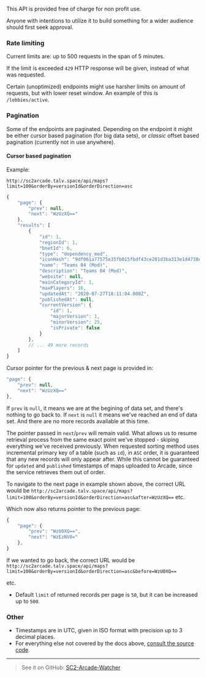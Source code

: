 This API is provided free of charge for non profit use.

Anyone with intentions to utilize it to build something for a wider audience should first seek approval.

### Rate limiting

Current limits are: up to 500 requests in the span of 5 minutes.

If the limit is exceeded `429` HTTP response will be given, instead of what was requested.

Certain (unoptimized) endpoints might use harsher limits on amount of requests, but with lower reset window. An example of this is `/lobbies/active`.

### Pagination

Some of the endpoints are paginated. Depending on the endpoint it might be either cursor based pagination (for big data sets), or *classic* offset based pagination (currently not in use anywhere).

#### Cursor based pagination

Example:

`http://sc2arcade.talv.space/api/maps?limit=100&orderBy=versionId&orderDirection=asc`
```js
{
    "page": {
        "prev": null,
        "next": "WzUzXQ=="
    },
    "results": [
        {
            "id": 1,
            "regionId": 1,
            "bnetId": 6,
            "type": "dependency_mod",
            "iconHash": "9df061a77575e35fb015fbdf43ce201d3ba313e1d4738e1410a9832b773a5f8f",
            "name": "Teams 04 (Mod)",
            "description": "Teams 04 (Mod)",
            "website": null,
            "mainCategoryId": 1,
            "maxPlayers": 16,
            "updatedAt": "2020-07-27T18:11:04.000Z",
            "publishedAt": null,
            "currentVersion": {
                "id": 1,
                "majorVersion": 1,
                "minorVersion": 25,
                "isPrivate": false
            }
        },
        // ... 49 more records
    ]
}
```

Cursor pointer for the previous & next page is provided in:
```js
"page": {
    "prev": null,
    "next": "WzUzXQ=="
},
```

If `prev` is `null`, it means we are at the begining of data set, and there's nothing to go back to. If `next` is `null` it means we've reached an end of data set. And there are no more records available at this time. 

The pointer passed in `next`/`prev` will remain valid. What allows us to resume retrieval process from the same exact point we've stopped - skiping everything we've received previously. When requested sorting method uses incremental primary key of a table (such as `id`), in `ASC` order, it is guaranteed that any new records will only appear after. While this cannot be guaranteed for `updated` and `published` timestamps of maps uploaded to Arcade, since the service retrieves them out of order.

To navigate to the next page in example shown above, the correct URL would be `http://sc2arcade.talv.space/api/maps?limit=100&orderBy=versionId&orderDirection=asc&after=WzUzXQ==` etc.

Which now also returns pointer to the previous page:
```js
{
    "page": {
        "prev": "WzU0XQ==",
        "next": "WzEzNV0="
    },
}
```

If we wanted to go back, the correct URL would be `http://sc2arcade.talv.space/api/maps?limit=100&orderBy=versionId&orderDirection=asc&before=WzU0XQ==`

etc.

* Default `limit` of returned records per page is `50`, but it can be increased up to `500`.

### Other

- Timestamps are in UTC, given in ISO format with precision up to 3 decimal places.
- For everything else not covered by the docs above, [consult the source code](https://github.com/sc2-arcade-watcher/server/tree/master/src/api).

---

> See it on GitHub: [SC2-Arcade-Watcher](https://github.com/SC2-Arcade-Watcher)
